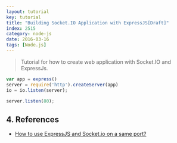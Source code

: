 ```yaml
---
layout: tutorial
key: tutorial
title: "Building Socket.IO Application with ExpressJS[Draft]"
index: 2515
category: node-js
date: 2016-03-16
tags: [Node.js]
---
```


> Tutorial for how to create web application with Socket.IO and ExpressJs.

```javascript
var app = express()
server = require('http').createServer(app)
io = io.listen(server);

server.listen(80);
```

## 4. References
* [How to use ExpressJS and Socket.io on a same port?](https://stackoverflow.com/questions/12235406/how-to-use-expressjs-and-socket-io-on-a-same-port)

